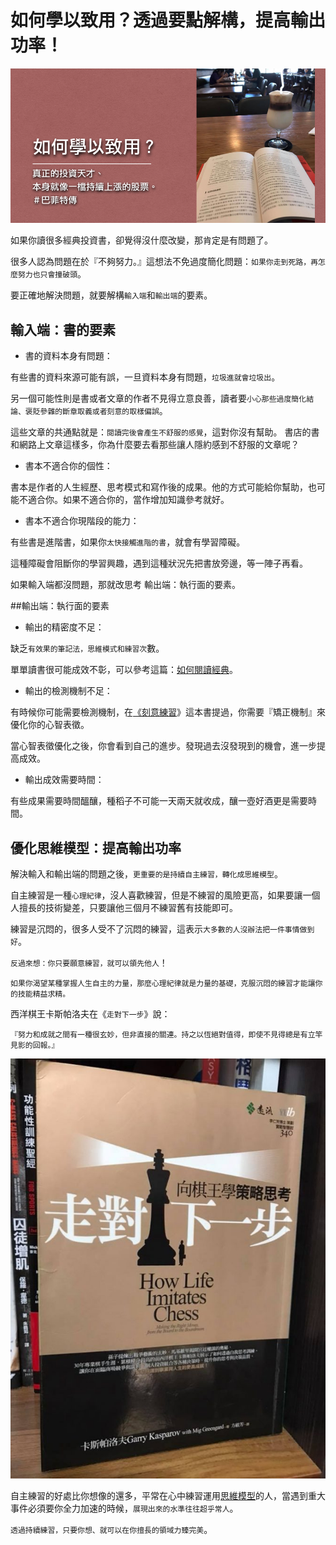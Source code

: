 # 如何學以致用？透過要點解構，提高輸出功率！


![](images/2018-02-18-7.52.26.png)


如果你讀很多經典投資書，卻覺得沒什麼改變，那肯定是有問題了。

很多人認為問題在於『不夠努力。』這想法不免過度簡化問題：`如果你走到死路，再怎麼努力也只會撞破頭`。

要正確地解決問題，就要解構`輸入端`和`輸出端`的要素。


## 輸入端：書的要素


- 書的資料本身有問題：

有些書的資料來源可能有誤，一旦資料本身有問題，`垃圾進就會垃圾出`。

另一個可能性則是書或者文章的作者不見得立意良善，讀者要`小心那些過度簡化結論、褒貶參雜的斷章取義或者刻意的取樣偏誤`。

這些文章的共通點就是：`閱讀完後會產生不舒服的感覺`，這對你沒有幫助。
書店的書和網路上文章這樣多，你為什麼要去看那些讓人隱約感到不舒服的文章呢？

- 書本不適合你的個性：

書本是作者的人生經歷、思考模式和寫作後的成果。他的方式可能給你幫助，也可能不適合你。如果不適合你的，當作增加知識參考就好。

- 書本不適合你現階段的能力：

有些書是進階書，如果你`太快接觸進階的書`，就會有學習障礙。

這種障礙會阻斷你的學習興趣，遇到這種狀況先把書放旁邊，等一陣子再看。

如果輸入端都沒問題，那就改思考 輸出端：執行面的要素。


##輸出端：執行面的要素

- 輸出的精密度不足：

缺乏`有效果的筆記法，思維模式和練習次`數。

單單讀書很可能成效不彰，可以參考這篇：[如何閱讀經典](https://redhouse.statementdog.com/archives/4099)。

- 輸出的檢測機制不足：

有時候你可能需要檢測機制，在[《刻意練習](http://www.books.com.tw/products/0010752714)》這本書提過，你需要『矯正機制』來優化你的心智表徵。

當心智表徵優化之後，你會看到自己的進步。發現過去沒發現到的機會，進一步提高成效。

- 輸出成效需要時間：

有些成果需要時間醞釀，種稻子不可能一天兩天就收成，釀一壺好酒更是需要時間。

## 優化思維模型：提高輸出功率

解決輸入和輸出端的問題之後，`更重要的是持續自主練習，轉化成思維模型`。

自主練習是一種`心理紀律`，沒人喜歡練習，但是不練習的風險更高，如果要讓一個人擅長的技術變差，只要讓他三個月不練習舊有技能即可。

練習是沉悶的，很多人受不了沉悶的練習，這表示`大多數的人沒辦法把一件事情做到好`。

`反過來想：你只要願意練習，就可以領先他人`！

`如果你渴望某種掌握人生自主的力量，那麼心理紀律就是力量的基礎，克服沉悶的練習才能讓你的技能精益求精。`

西洋棋王卡斯帕洛夫在《`走對下一步`》說：

`『努力和成就之間有一種很玄妙，但非直接的關連。持之以恆絕對值得，即使不見得總是有立竿見影的回報。』`


![](images/27868055_1784169028289323_4561677185760832010_n-668x891.jpg)


自主練習的好處比你想像的還多，平常在心中練習運用[思維模型](https://redhouse.statementdog.com/archives/3677)的人，當遇到重大事件必須要你全力加速的時候，`展現出來的水準往往超乎常人`。

`透過持續練習，只要你想、就可以在你擅長的領域力臻完美`。
